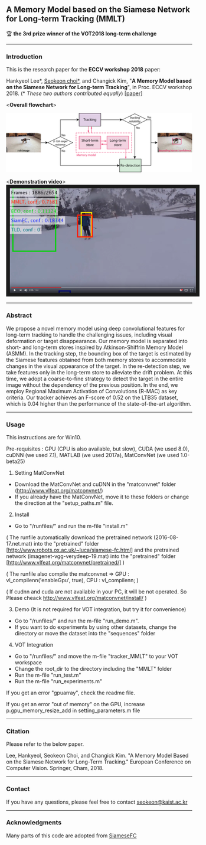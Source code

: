 ## A Memory Model based on the Siamese Network for Long-term Tracking (MMLT)

:trophy: **the 3rd prize winner of the VOT2018 long-term challenge**



----------
### Introduction

This is the research paper for the **ECCV workshop 2018** paper:

Hankyeol Lee*, [Seokeon choi*](https://sites.google.com/site/seokeonchoi), and Changick Kim, "**A Memory Model based on the Siamese Network for Long-term Tracking**", in Proc. ECCV workshop 2018.  (* *These two authors contributed equally*) [[paper](https://drive.google.com/open?id=1Pj9KwTzmKnvIdtjUqErgBxJuWyLMUH63)]

<**Overall flowchart**>

<img src='./img/memory-model.png' width='950'>

<**Demonstration video**>
<a href="https://www.youtube.com/watch?v=UgjQDWIGriw" target="_blank"><img src='./img/youtube.PNG' width='950' border="10"></a>


----------
### Abstract

We propose a novel memory model using deep convolutional features for long-term tracking to handle the challenging issues, including visual deformation or target disappearance. Our memory model is separated into short- and long-term stores inspired by Atkinson-Shiffrin Memory Model (ASMM). In the tracking step, the bounding box of the target is estimated by the Siamese features obtained from both memory stores to accommodate changes in the visual appearance of the target. In the re-detection step, we take features only in the long-term store to alleviate the drift problem. At this time, we adopt a coarse-to-fine strategy to detect the target in the entire image without the dependency of the previous position. In the end, we employ Regional Maximum Activation of Convolutions (R-MAC) as key criteria. Our tracker achieves an F-score of 0.52 on the LTB35 dataset, which is 0.04 higher than the performance of the state-of-the-art algorithm.

----------
### Usage 

This instructions are for Win10.

Pre-requisites : GPU (CPU is also available, but slow), CUDA (we used 8.0), cuDNN (we used 7.1), MATLAB (we used 2017a), MatConvNet (we used 1.0-beta25) 

1. Setting MatConvNet

* Download the MatConvNet and cuDNN in the "matconvnet" folder (http://www.vlfeat.org/matconvnet/)
* If you already have the MatConvNet, move it to these folders or change the direction at the "setup_paths.m" file.
 
2. Install
* Go to "/runfiles/" and run the m-file "install.m"

( The runfile automatically download the pretrained network (2016-08-17.net.mat) into the "pretrained" folder [http://www.robots.ox.ac.uk/~luca/siamese-fc.html] and the pretrained network (imagenet-vgg-verydeep-19.mat) into the "pretrained" folder [http://www.vlfeat.org/matconvnet/pretrained/] )

( The runfile also complie the matconvnet => GPU : vl_compilenn('enableGpu', true), CPU : vl_compilenn; )
  
( If cudnn and cuda are not available in your PC, it will be not operated. So Please cheack http://www.vlfeat.org/matconvnet/install/ )
 
3. Demo (It is not required for VOT integration, but try it for convenience)
* Go to "/runfiles/" and run the m-file "run_demo.m".
* If you want to do experiments by using other datasets, change the directory or move the dataset into the "sequences" folder

4. VOT Integration
* Go to "/runfiles/" and move the m-file "tracker_MMLT" to your VOT workspace
* Change the root_dir to the directory including the "MMLT" folder
* Run the m-file "run_test.m"
* Run the m-file "run_experiments.m"

If you get an error "gpuarray", check the readme file.

If you get an error "out of memory" on the GPU, increase p.gpu_memory_resize_add in setting_parameters.m file




----------
### Citation 

Please refer to the below paper.

Lee, Hankyeol, Seokeon Choi, and Changick Kim. "A Memory Model Based on the Siamese Network for Long-Term Tracking." European Conference on Computer Vision. Springer, Cham, 2018.



----------
### Contact

If you have any questions, please feel free to contact seokeon@kaist.ac.kr




----------
### Acknowledgments

Many parts of this code are adopted from [SiameseFC](https://github.com/bertinetto/siamese-fc)

